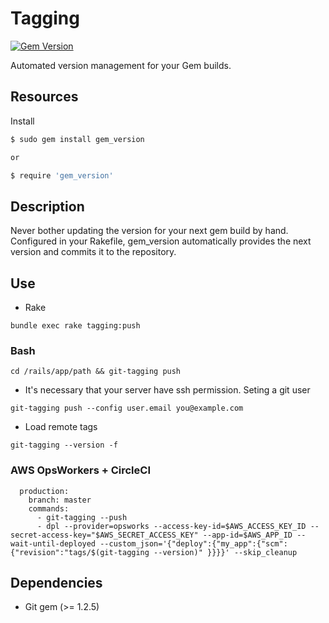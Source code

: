 # Tagging

[![Gem Version](https://badge.fury.io/rb/tagging.svg)](https://badge.fury.io/rb/tagging)

Automated version management for your Gem builds.

## Resources

Install

```bash
$ sudo gem install gem_version

or

$ require 'gem_version'
```
	
## Description

Never bother updating the version for your next gem build by hand.  Configured in your Rakefile, gem_version automatically provides the next version and commits it to the repository.

## Use

* Rake

`bundle exec rake tagging:push`

### Bash

`cd /rails/app/path && git-tagging push`


* It's necessary that your server have ssh permission. Seting a git user

`git-tagging push --config user.email you@example.com`


* Load remote tags

`git-tagging --version -f`


### AWS OpsWorkers + CircleCI

```
  production:
    branch: master
    commands:
      - git-tagging --push
      - dpl --provider=opsworks --access-key-id=$AWS_ACCESS_KEY_ID --secret-access-key="$AWS_SECRET_ACCESS_KEY" --app-id=$AWS_APP_ID --wait-until-deployed --custom_json='{"deploy":{"my_app":{"scm":{"revision":"tags/$(git-tagging --version)" }}}}' --skip_cleanup
```


## Dependencies

* Git gem (>= 1.2.5)
